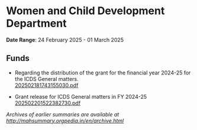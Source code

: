 # Women and Child Development Department

**Date Range**: 24 February 2025 - 01 March 2025


## Funds
- Regarding the distribution of the grant for the financial year 2024-25 for the ICDS General matters.\
  [202502181743155030.pdf](https://gr.maharashtra.gov.in/Site/Upload/Government%20Resolutions/English/202502181743155030.pdf)

- Grant release for ICDS General matters in FY 2024-25\
  [202502201522382730.pdf](https://gr.maharashtra.gov.in/Site/Upload/Government%20Resolutions/English/202502201522382730.pdf)


*Archives of earlier summaries are available at http://mahsummary.orgpedia.in/en/archive.html*